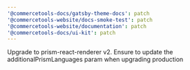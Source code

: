 ```yaml
---
'@commercetools-docs/gatsby-theme-docs': patch
'@commercetools-website/docs-smoke-test': patch
'@commercetools-website/documentation': patch
'@commercetools-docs/ui-kit': patch
---
```


Upgrade to prism-react-renderer v2. Ensure to update the additionalPrismLanguages param when upgrading production
